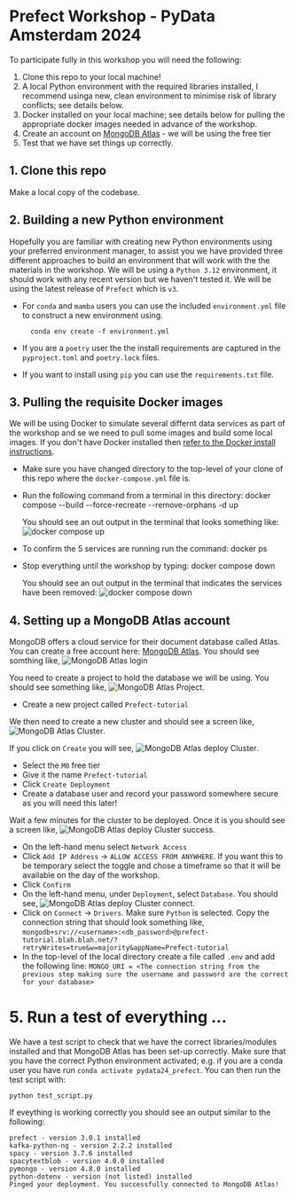 # Prefect Workshop - PyData Amsterdam 2024

To participate fully in this workshop you will need the following:
1. Clone this repo to your local machine!
2. A local Python environment with the required libraries installed, I recommend usinga  new, clean environment to minimise risk of library conflicts; see details below.
3. Docker installed on your local machine; see details below for pulling the appropriate docker images needed in advance of the workshop.
4. Create an account on [MongoDB Atlas](https://www.mongodb.com/cloud/atlas/register) - we will be using the free tier
5. Test that we have set things up correctly.

## 1. Clone this repo
Make a local copy of the codebase.

## 2. Building a new Python environment
Hopefully you are familiar with creating new Python environments using your preferred environment manager, to assist you we have provided three different approaches to build an environment that will work with the the materials in the workshop. We will be using a `Python 3.12` environment, it should work with any recent version but we haven't tested it. We will be using the latest release of `Prefect` which is `v3`.
- For `conda` and `mamba` users you can use the included `environment.yml` file to construct a new environment using. 

        conda env create -f environment.yml
- If you are a `poetry` user the the install requirements are captured in the `pyproject.toml` and `poetry.lock` files.
- If you want to install using `pip` you can use the `requirements.txt` file.

## 3. Pulling the requisite Docker images

We will be using Docker to simulate several differnt data services as part of the workshop and se we need to pull some images and build some local images. If you don't have Docker installed then [refer to the Docker install instructions](https://docs.docker.com/get-started/get-docker/).

- Make sure you have changed directory to the top-level of your clone of this repo where the `docker-compose.yml` file is.
- Run the following command from a terminal in this directory:
        docker compose --build --force-recreate --remove-orphans -d up
    
    You should see an out output in the terminal that looks something like: ![docker compose up](images/docker-compose-output.png)

- To confirm the 5 services are running run the command:
        docker ps
  
- Stop everything until the workshop by typing:
        docker compose down
   
    You should see an out output in the terminal that indicates the services have been removed: ![docker compose down](images/docker-compose-down.png)

## 4. Setting up a MongoDB Atlas account

MongoDB offers a cloud service for their document database called Atlas. You can create a free account here: [MongoDB Atlas](https://www.mongodb.com/cloud/atlas/register). You should see somthing like, ![MongoDB Atlas login](images/mongodb-atlas.png)

You need to create a project to hold the database we will be using. You should see something like, ![MongoDB Atlas Project](images/mongo-create-project.png). 

- Create a new project called `Prefect-tutorial`

We then need to create a new cluster and should see a screen like, ![MongoDB Atlas Cluster](images/mongodb-create-cluster.png).

If you click on `Create` you will see, ![MongoDB Atlas deploy Cluster ](images/mongodb-deploy-cluster.png).

- Select the `M0` free tier
- Give it the name `Prefect-tutorial`
- Click `Create Deployment`
- Create a database user and record your password somewhere secure as you will need this later!

Wait a few minutes for the cluster to be deployed. Once it is you should see a screen like, ![MongoDB Atlas deploy Cluster success](images/mongodb-success-cluster.png).

- On the left-hand menu select `Network Access`
- Click `Add IP Address` -> `ALLOW ACCESS FROM ANYWHERE`. If you want this to be temporary select the toggle and chose a timeframe so that it will be available on the day of the workshop.
- Click `Confirm`
- On the left-hand menu, under `Deployment`, select `Database`. You should see, ![MongoDB Atlas deploy Cluster connect](images/mongodb-cluster-connect.png).
- Click on `Connect` -> `Drivers`. Make sure `Python` is selected. Copy the connection string that should look something like, `mongodb+srv://<username>:<db_password>@prefect-tutorial.blah.blah.net/?retryWrites=true&w=majority&appName=Prefect-tutorial`
- In the top-level of the local directory create a file called `.env` and add the following line:
    ```MONGO_URI = <The connection string from the previous step making sure the username and password are the correct for your database>```

# 5. Run a test of everything ...

We have a test script to check that we have the correct libraries/modules installed and that MongoDB Atlas has been set-up correctly. Make sure that you have the correct Python environment activated; e.g. if you are a conda user you have run `conda activate pydata24_prefect`. You can then run the test script with:

```python test_script.py```

If eveything is working correctly you should see an output similar to the following:

```
prefect - version 3.0.1 installed
kafka-python-ng - version 2.2.2 installed
spacy - version 3.7.6 installed
spacytextblob - version 4.0.0 installed
pymongo - version 4.8.0 installed
python-dotenv - version (not listed) installed
Pinged your deployment. You successfully connected to MongoDB Atlas!
```
